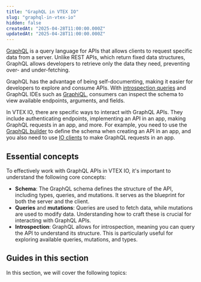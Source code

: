 ```yaml
---
title: "GraphQL in VTEX IO"
slug: "graphql-in-vtex-io"
hidden: false
createdAt: "2025-04-28T11:00:00.000Z"
updatedAt: "2025-04-28T11:00:00.000Z"
---
```

[GraphQL](https://graphql.org/) is a query language for APIs that allows clients to request specific data from a server. Unlike REST APIs, which return fixed data structures, GraphQL allows developers to retrieve only the data they need, preventing over- and under-fetching.

GraphQL has the advantage of being self-documenting, making it easier for developers to explore and consume APIs. With [introspection queries](https://graphql.org/learn/introspection/) and GraphQL IDEs such as [GraphiQL](https://github.com/graphql/graphiql), consumers can inspect the schema to view available endpoints, arguments, and fields.

In VTEX IO, there are specific ways to interact with GraphQL APIs. They include authenticating endpoints, implementing an API in an app, making GraphQL requests in an app, and more. For example, you need to use the [GraphQL builder](https://developers.vtex.com/docs/guides/vtex-io-documentation-graphql-builder) to define the schema when creating an API in an app, and you also need to use [IO clients](https://developers.vtex.com/docs/guides/vtex-io-documentation-clients) to make GraphQL requests in an app.

## Essential concepts

To effectively work with GraphQL APIs in VTEX IO, it's important to understand the following core concepts:

- **Schema**: The GraphQL schema defines the structure of the API, including types, queries, and mutations. It serves as the blueprint for both the server and the client.
- **Queries** and **mutations**: Queries are used to fetch data, while mutations are used to modify data. Understanding how to craft these is crucial for interacting with GraphQL APIs.
- **Introspection**: GraphQL allows for introspection, meaning you can query the API to understand its structure. This is particularly useful for exploring available queries, mutations, and types.

## Guides in this section

In this section, we will cover the following topics:

<Flex>

<WhatsNextCard
title="List of GraphQL APIs"
description="See how to use GraphQL APIs of VTEX Apps."
linkTo="https://developers.vtex.com/docs/guides/vtex-io-graphql-api-list"
linkTitle="See more"
/>

<WhatsNextCard
title="GraphQL authorization in IO apps"
description="Learn to implement and use protected GraphQL operations with IO apps."
linkTo="https://developers.vtex.com/docs/guides/graphql-authorization-in-io-apps"
linkTitle="See more"
/>

<WhatsNextCard
title="Admin GraphQL IDE"
description="Learn how to make GraphQL queries in the Admin and use the IDE features."
linkTo="https://developers.vtex.com/docs/guides/graphql-ide"
linkTitle="See more"
/>

</Flex>

